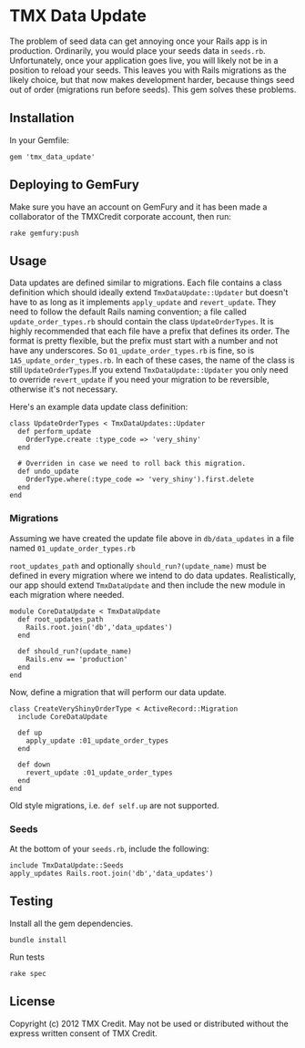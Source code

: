 # TMX Data Update

The problem of seed data can get annoying once your Rails app is in production.
Ordinarily, you would place your seeds data in `seeds.rb`.  Unfortunately, once
your application goes live, you will likely not be in a position to reload your
seeds.  This leaves you with Rails migrations as the likely choice, but
that now makes development harder, because things seed out of order (migrations
run before seeds).  This gem solves these problems.

## Installation

In your Gemfile:

    gem 'tmx_data_update'

## Deploying to GemFury

Make sure you have an account on GemFury and it has been made a collaborator of the TMXCredit corporate account, then run:

    rake gemfury:push

## Usage

Data updates are defined similar to migrations.  Each file contains a class
definition which should ideally extend `TmxDataUpdate::Updater` but doesn't have
to as long as it implements `apply_update` and `revert_update`.   They need to
follow the default Rails naming convention; a file called
`update_order_types.rb` should contain the class `UpdateOrderTypes`.  It is
highly recommended that each file have a prefix that defines its order.  The
format is pretty flexible, but the prefix must start with a number and not have
any underscores.  So `01_update_order_types.rb` is fine, so is
`1A5_update_order_types.rb`.  In each of these cases, the name of the class is
still `UpdateOrderTypes`.If you extend `TmxDataUpdate::Updater` you only need to
override `revert_update` if you need your migration to be reversible, otherwise
it's not necessary.

Here's an example data update class definition:

    class UpdateOrderTypes < TmxDataUpdates::Updater
      def perform_update
        OrderType.create :type_code => 'very_shiny'
      end

      # Overriden in case we need to roll back this migration.
      def undo_update
        OrderType.where(:type_code => 'very_shiny').first.delete
      end
    end

### Migrations

Assuming we have created the update file above in `db/data_updates` in a
file named `01_update_order_types.rb`

`root_updates_path` and  optionally `should_run?(update_name)` must be defined
in every migration where we intend to do data updates.  Realistically, our app
should extend `TmxDataUpdate` and then include the new module in each migration
where needed.

    module CoreDataUpdate < TmxDataUpdate
      def root_updates_path
        Rails.root.join('db','data_updates')
      end

      def should_run?(update_name)
        Rails.env == 'production'
      end
    end

Now, define a migration that will perform our data update.

    class CreateVeryShinyOrderType < ActiveRecord::Migration
      include CoreDataUpdate

      def up
        apply_update :01_update_order_types
      end

      def down
        revert_update :01_update_order_types
      end
    end

Old style migrations, i.e. `def self.up` are not supported.

### Seeds

At the bottom of your `seeds.rb`, include the following:

    include TmxDataUpdate::Seeds
    apply_updates Rails.root.join('db','data_updates')

## Testing

Install all the gem dependencies.

    bundle install

Run tests

    rake spec

## License

Copyright (c) 2012 TMX Credit.
May not be used or distributed without the express written consent of TMX Credit.

